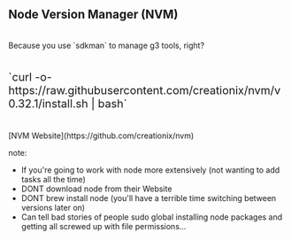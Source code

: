 ## Node Version Manager (NVM)
<br/>
Because you use `sdkman` to manage g3 tools, right?
<br/>
<br/>
<p style="font-size: 20px">
`curl -o- https://raw.githubusercontent.com/creationix/nvm/v0.32.1/install.sh | bash`
</p>
<br/>
[NVM Website](https://github.com/creationix/nvm)

note:
- If you're going to work with node more extensively (not wanting to add tasks all the time)
- DONT download node from their Website
- DONT brew install node (you'll have a terrible time switching between versions later on)
- Can tell bad stories of people sudo global installing node packages and getting all screwed up with file permissions...
